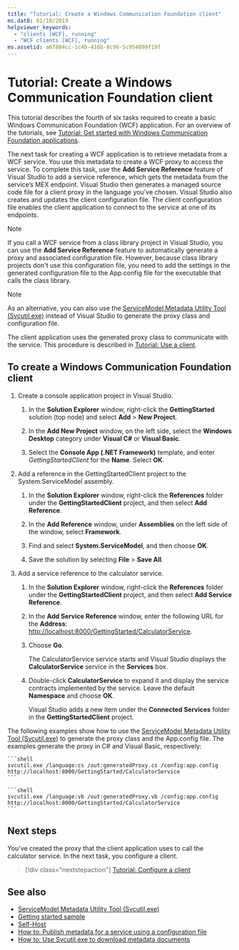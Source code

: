 ```yaml
---
title: "Tutorial: Create a Windows Communication Foundation client"
ms.dat8: 01/18/2019
helpviewer_keywords:
  - "clients [WCF], running"
  - "WCF clients [WCF], running"
ms.assetid: a67884cc-1c4b-416b-8c96-5c954099f19f
---
```

# Tutorial: Create a Windows Communication Foundation client

This tutorial describes the fourth of six tasks required to create a basic Windows Communication Foundation (WCF) application. For an overview of the tutorials, see [Tutorial: Get started with Windows Communication Foundation applications](getting-started-tutorial.md).

The next task for creating a WCF application is to retrieve metadata from a WCF service. You use this metadata to create a WCF proxy to access the service. To complete this task, use the **Add Service Reference** feature of Visual Studio to add a service reference, which gets the metadata from the service’s MEX endpoint. Visual Studio then generates a managed source code file for a client proxy in the language you've chosen. Visual Studio also creates and updates the client configuration file. The client configuration file enables the client application to connect to the service at one of its endpoints. 

> [!NOTE]
> If you call a WCF service from a class library project in Visual Studio, you can use the **Add Service Reference** feature to automatically generate a proxy and associated configuration file. However, because class library projects don't use this configuration file, you need to add the settings in the generated configuration file to the App.config file for the executable that calls the class library.

> [!NOTE]
> As an alternative, you can also use the [ServiceModel Metadata Utility Tool (Svcutil.exe)](servicemodel-metadata-utility-tool-svcutil-exe.md) instead of Visual Studio to generate the proxy class and configuration file.


The client application uses the generated proxy class to communicate with the service. This procedure is described in [Tutorial: Use a client](how-to-use-a-wcf-client.md).

## To create a Windows Communication Foundation client

1. Create a console application project in Visual Studio. 

    1. In the **Solution Explorer** window, right-click the **GettingStarted** solution (top node) and select **Add** > **New Project**. 
    
    2. In the **Add New Project** window, on the left side, select the **Windows Desktop** category under **Visual C#** or **Visual Basic**. 

    3. Select the **Console App (.NET Framework)** template, and enter *GettingStartedClient* for the **Name**. Select **OK**.

2. Add a reference in the GettingStartedClient project to the System.ServiceModel assembly. 

    1.  In the **Solution Explorer** window, right-click the **References** folder under the **GettingStartedClient** project, and then select **Add Reference**. 

    2. In the **Add Reference** window, under **Assemblies** on the left side of the window, select **Framework**.
    
    3. Find and select **System.ServiceModel**, and then choose **OK**. 

    4. Save the solution by selecting **File** > **Save All**.

3. Add a service reference to the calculator service.

   1. In the **Solution Explorer** window, right-click the **References** folder under the **GettingStartedClient** project, and then select **Add Service Reference**.

   2. In the **Add Service Reference** window, enter the following URL for the **Address**: [http://localhost:8000/GettingStarted/CalculatorService](http://localhost:8000/GettingStarted/CalculatorService).

   3. Choose **Go**. 

      The CalculatorService service starts and Visual Studio displays the **CalculatorService** service in the **Services** box.

   4. Double-click **CalculatorService** to expand it and display the service contracts implemented by the service. Leave the default **Namespace** and choose **OK**.

      Visual Studio adds a new item under the **Connected Services** folder in the **GettingStartedClient** project. 

The following examples show how to use the [ServiceModel Metadata Utility Tool (Svcutil.exe)](servicemodel-metadata-utility-tool-svcutil-exe.md) to generate the proxy class and the App.config file. The examples generate the proxy in C# and Visual Basic, respectively:

    ```shell
    svcutil.exe /language:cs /out:generatedProxy.cs /config:app.config http://localhost:8000/GettingStarted/CalculatorService
    ```

    ```shell
    svcutil.exe /language:vb /out:generatedProxy.vb /config:app.config http://localhost:8000/GettingStarted/CalculatorService
    ```

## Next steps

You've created the proxy that the client application uses to call the calculator service. In the next task, you configure a client.

> [!div class="nextstepaction"]
> [Tutorial: Configure a client](how-to-configure-a-basic-wcf-client.md)

## See also

- [ServiceModel Metadata Utility Tool (Svcutil.exe)](servicemodel-metadata-utility-tool-svcutil-exe.md)
- [Getting started sample](samples/getting-started-sample.md)
- [Self-Host](samples/self-host.md)
- [How to: Publish metadata for a service using a configuration file](feature-details/how-to-publish-metadata-for-a-service-using-a-configuration-file.md)
- [How to: Use Svcutil.exe to download metadata documents](feature-details/how-to-use-svcutil-exe-to-download-metadata-documents.md)
